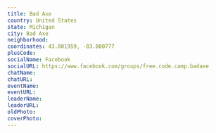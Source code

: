 ```yaml
---
title: Bad Axe
country: United States
state: Michigan
city: Bad Axe
neighborhood: 
coordinates: 43.801959, -83.000777
plusCode:
socialName: Facebook
socialURL: https://www.facebook.com/groups/free.code.camp.badaxe
chatName:
chatURL:
eventName:
eventURL:
leaderName:
leaderURL:
oldPhoto: 
coverPhoto:
---
```

